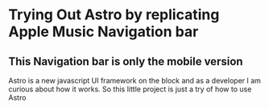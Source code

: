 # Trying Out Astro by replicating Apple Music Navigation bar

## This Navigation bar is only the mobile version

Astro is a new javascript UI framework on the block and as a developer
I am curious about how it works.
So this little project is just a try of how to use Astro
